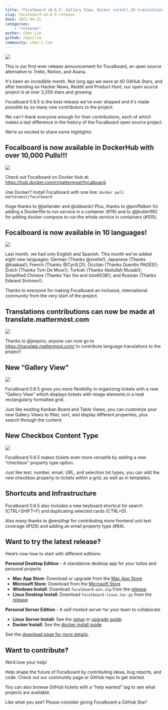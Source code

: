 ```yaml
---
title: "Focalboard v0.6.5: Gallery View, Docker install,10 translations and more"
slug: focalboard-v0.6.5-release
date: 2021-04-21
categories:
    - "releases"
author: Chen Lim
github: chenilim
community: chen-i.lim
---
```


<img src="https://user-images.githubusercontent.com/46905241/115785976-0d071080-a375-11eb-8ee1-59a1e2975686.jpg" />

This is our first-ever release announcement for Focalboard, an open source alternative to Trello, Notion, and Asana.

It's been an incredible month. Not long ago we were at 40 GitHub Stars, and after trending on Hacker News, Reddit and Product Hunt, our open source project is at over 3,200 stars and growing.

Focalboard 0.6.5 is the best release we've ever shipped and it's made possible by so many new contributors to the project.

We can't thank everyone enough for their contributions, each of which makes a last difference in the history of the Focalboard open source project.

We’re so excited to share some highlights:

## Focalboard is now available in DockerHub with over 10,000 Pulls!!!

<img src="https://user-images.githubusercontent.com/46905241/115785989-12645b00-a375-11eb-927d-fe4285dc8b32.png" style="max-height: 300px;" />

Check out Focalboard on Docker Hub at: https://hub.docker.com/r/mattermost/focalboard.

Use Docker? Install Focalboard with one line: `docker pull mattermost/focalboard`

Huge thanks to @jwilander and @obbardc! Plus, thanks to @proffalken for adding a Dockerfile to run service in a container (#76) and to @jbutler992 for adding docker-compose to run the whole service in containers (#105).

## Focalboard is now available in 10 languages!

<img src="https://user-images.githubusercontent.com/46905241/115786018-1a23ff80-a375-11eb-927f-d12988f5ad41.png" style="max-height: 300px;" />

Last month, we had only English and Spanish. This month we’ve added eight new languages: German (Thanks @svelle!); Japanese (Thanks @kaakaa!); French (Thanks @CyrilLD!), Occitan (Thanks Quentin PAGÈS!); Dutch (Thanks Tom De Moor!); Turkish (Thanks Abdullah Musab!); Simplified Chinese (Thanks Yao Xie and toto6038!); and Russian (Thanks Edward Smirnov!).

Thanks to everyone for making Focalboard an inclusive, international community from the very start of the project.

## Translations contributions can now be made at translate.mattermost.com

<img src="https://user-images.githubusercontent.com/46905241/115786040-227c3a80-a375-11eb-8299-1e337e9100a8.png" style="max-height: 300px;" />

Thanks to @jespino, anyone can now go to https://translate.mattermost.com/ to contribute language translations to the project!

## New “Gallery View”

<img src="https://user-images.githubusercontent.com/46905241/115786031-1f814a00-a375-11eb-8178-c62c05f928db.png" style="max-height: 300px;" />

Focalboard 0.6.5 gives you more flexibility in organizing tickets with a new “Gallery View” which displays tickets with image elements in a neat rectangularly formatted grid.

Just like existing Kanban Board and Table Views, you can customize your new Gallery Views to filter, sort, and display different properties, plus search through the content.

## New Checkbox Content Type

<img src="https://user-images.githubusercontent.com/46905241/115786054-28721b80-a375-11eb-8720-fea7e7c0dcf1.png" style="max-height: 300px;" />

Focalboard 0.6.5 makes tickets even more versatile by adding a new “checkbox” property type option.

Just like text, number, email, URL, and selection list types, you can add the new checkbox property to tickets within a grid, as well as in templates.

## Shortcuts and Infrastructure

Focalboard 0.6.5 also includes a new keyboard shortcut for search (CTRL+SHIFT+F) and duplicating selected cards (CTRL+D).

Also many thanks to @renjithgr for contributing more frontend unit test coverage (#126) and adding an email property type (#84).

## Want to try the latest release?

Here’s now how to start with different editions:

**Personal Desktop Edition** - A standalone desktop app for your todos and personal projects
* **Mac App Store**: Download or upgrade from the [Mac App Store](https://apps.apple.com/app/apple-store/id1556908618?pt=2114704&ct=website&mt=8)
* **Microsoft Store**: Download from the [Microsoft Store](https://www.microsoft.com/store/apps/9NLN2T0SX9VF?cid=website)
* **Windows Install**: Download `focalboard-win.zip` from the [release](https://github.com/nikethai/focalboard/releases)
* **Linux Desktop Install**: Download `focalboard-linux.tar.gz` from the [release](https://github.com/nikethai/focalboard/releases)

**Personal Server Edition** - A self-hosted server for your team to collaborate
* **Linux Server Install**: See the [setup](../../download/personal-edition/ubuntu/) or [upgrade guide](../../download/personal-edition/ubuntu-upgrade/).
* **Docker Install**: See the [docker install guide](../../download/personal-edition/docker/)

See the [download page for more details](../../download/personal-edition/).

## Want to contribute?

We’d love your help!

Help shape the future of Focalboard by contributing ideas, bug reports, and code. Check out our community page or GitHub repo to get started.

You can also browse GitHub tickets with a “help wanted” tag to see what projects are available.

Like what you see? Please consider giving Focalboard a GitHub Star!
